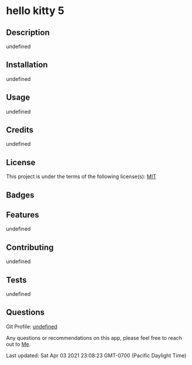 # hello kitty 5

## Description
undefined



## Installation
undefined

## Usage
undefined


## Credits
undefined


## License
This project is under the terms of the following license(s): 
  [MIT](https://choosealicense.com/licenses/mit/)
  

## Badges

## Features
undefined

## Contributing
undefined

## Tests
undefined

## Questions
Git Profile: [undefined](https://www.github.com/undefined/)

Any questions or recommendations on this app, please feel free to reach out to [Me](mailto:hungtang@hotmail.com).


Last updated: Sat Apr 03 2021 23:08:23 GMT-0700 (Pacific Daylight Time)
